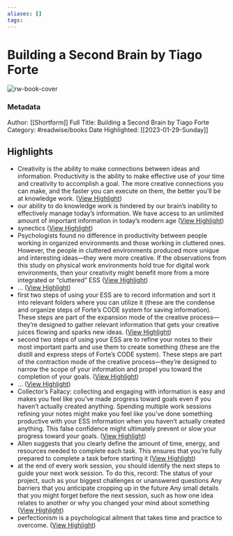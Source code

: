 ```yaml
---
aliases: []
tags:
---
```

# Building a Second Brain by Tiago Forte

![rw-book-cover](https://media.shortform.com/covers/png/building-a-second-brain-cover.png)
### Metadata
Author: [[Shortform]]
Full Title: Building a Second Brain by Tiago Forte
Category: #readwise/books
Date Highlighted: [[2023-01-29-Sunday]]

## Highlights
- Creativity is the ability to make connections between ideas and information. Productivity is the ability to make effective use of your time and creativity to accomplish a goal. The more creative connections you can make, and the faster you can execute on them, the better you’ll be at knowledge work. ([View Highlight](https://www.shortform.com/app/highlights/8ee92cfb-325d-4bf4-bcc4-9b12be6a5ec3))
- our ability to do knowledge work is hindered by our brain’s inability to effectively manage today’s information. We have access to an unlimited amount of important information in today’s modern age ([View Highlight](https://www.shortform.com/app/highlights/05829035-bc04-4831-8e4a-a238f755c566))
- synectics ([View Highlight](https://www.shortform.com/app/highlights/cc05bfe7-a38a-4b5a-afe7-0d536a480c43))
- Psychologists found no difference in productivity between people working in organized environments and those working in cluttered ones. However, the people in cluttered environments produced more unique and interesting ideas—they were more creative. If the observations from this study on physical work environments hold true for digital work environments, then your creativity might benefit more from a more integrated or “cluttered” ESS ([View Highlight](https://www.shortform.com/app/highlights/e52f7a94-6887-4127-94f1-589f14063bc7))
- ... ([View Highlight](https://www.shortform.com/app/highlights/c3e61c10-e210-45a1-853e-30589c310197))
- first two steps of using your ESS are to record information and sort it into relevant folders where you can utilize it (these are the condense and organize steps of Forte’s CODE system for saving information). These steps are part of the expansion mode of the creative process—they’re designed to gather relevant information that gets your creative juices flowing and sparks new ideas. ([View Highlight](https://www.shortform.com/app/highlights/ca8ec328-9ffe-4370-b2c4-0d191f75b30f))
- second two steps of using your ESS are to refine your notes to their most important parts and use them to create something (these are the distill and express steps of Forte’s CODE system). These steps are part of the contraction mode of the creative process—they’re designed to narrow the scope of your information and propel you toward the completion of your goals. ([View Highlight](https://www.shortform.com/app/highlights/baf0a5c5-e627-48a3-a7e3-e63f407982b2))
- ... ([View Highlight](https://www.shortform.com/app/highlights/d18640b8-6d00-4393-ab9e-89124aee582b))
- Collector’s Fallacy: collecting and engaging with information is easy and makes you feel like you’ve made progress toward goals even if you haven’t actually created anything. Spending multiple work sessions refining your notes might make you feel like you’ve done something productive with your ESS information when you haven’t actually created anything. This false confidence might ultimately prevent or slow your progress toward your goals. ([View Highlight](https://www.shortform.com/app/highlights/2d3ccf07-d9df-4a68-b615-143b19543922))
- Allen suggests that you clearly define the amount of time, energy, and resources needed to complete each task. This ensures that you’re fully prepared to complete a task before starting it ([View Highlight](https://www.shortform.com/app/highlights/8cdf72d0-2571-48e4-b924-cd61f140599e))
- at the end of every work session, you should identify the next steps to guide your next work session. To do this, record:
  The status of your project, such as your biggest challenges or unanswered questions
  Any barriers that you anticipate cropping up in the future 
  Any small details that you might forget before the next session, such as how one idea relates to another or why you changed your mind about something ([View Highlight](https://www.shortform.com/app/highlights/c7e697d4-9e82-4a41-8e13-8c2cbbf633c9))
- perfectionism is a psychological ailment that takes time and practice to overcome. ([View Highlight](https://www.shortform.com/app/highlights/9b529239-b772-4340-803c-3301afcad044))

